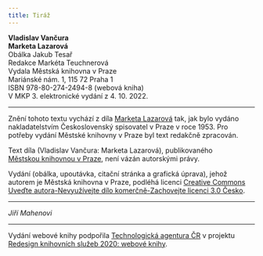 ```yaml
---
title: Tiráž
---
```


**Vladislav Vančura    
Marketa Lazarová**  
Obálka Jakub Tesař  
Redakce Markéta Teuchnerová  
Vydala Městská knihovna v Praze  
Mariánské nám. 1, 115 72 Praha 1  
ISBN 978-80-274-2494-8 (webová kniha)  
V MKP 3. elektronické vydání z 4. 10. 2022.

***

Znění tohoto textu vychází z díla [Marketa Lazarová](https://search.mlp.cz/cz/titul/marketa-lazarova/2486458/#book-content) tak, jak bylo vydáno nakladatelstvím Československý spisovatel v Praze v roce 1953. Pro potřeby vydání Městské knihovny v Praze byl text redakčně zpracován.

Text díla (Vladislav Vančura: Marketa Lazarová), publikovaného [Městskou knihovnou v Praze](https://www.mlp.cz/cz/), není vázán autorskými právy.

Vydání (obálka, upoutávka, citační stránka a grafická úprava), jehož autorem je Městská knihovna v Praze, podléhá licenci [Creative Commons Uveďte autora-Nevyužívejte dílo komerčně-Zachovejte licenci 3.0 Česko](https://creativecommons.org/licenses/by-nc-sa/3.0/cz/).


***

_Jiří Mahenovi_

***

Vydání webové knihy podpořila [Technologická agentura ČR](https://www.tacr.cz/) v projektu [Redesign knihovních služeb 2020: webové knihy](https://starfos.tacr.cz/cs/project/TL04000391).